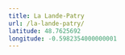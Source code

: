 ```yaml
---
title: La Lande-Patry
url: /la-lande-patry/
latitude: 48.7625692
longitude: -0.5982354000000001
---
```


